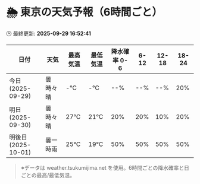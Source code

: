 # 🌦️ 東京の天気予報（6時間ごと）

🕒 最終更新: **2025-09-29 16:52:41**

| 日付 | 天気 | 最高気温 | 最低気温 | 降水確率 0-6 | 6-12 | 12-18 | 18-24 |
|------|------|----------|----------|------------|------|------|------|
| 今日 (2025-09-29) | 曇時々晴 | -℃ | -℃ | --% | --% | --% | 20% |
| 明日 (2025-09-30) | 曇時々晴 | 27℃ | 21℃ | 20% | 20% | 10% | 20% |
| 明後日 (2025-10-01) | 曇一時雨 | 25℃ | 19℃ | 50% | 50% | 50% | 50% |

> ※データは weather.tsukumijima.net を使用。6時間ごとの降水確率と日ごとの最高/最低気温。